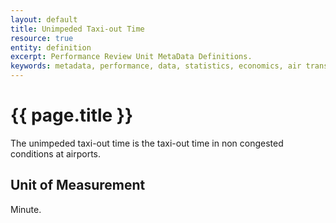 ```yaml
---
layout: default
title: Unimpeded Taxi-out Time
resource: true
entity: definition
excerpt: Performance Review Unit MetaData Definitions.
keywords: metadata, performance, data, statistics, economics, air transport, flights, europe, cost efficiency
---
```

# {{ page.title }}

The unimpeded taxi-out time is the taxi-out time in non congested conditions at airports.


## Unit of Measurement

Minute.
